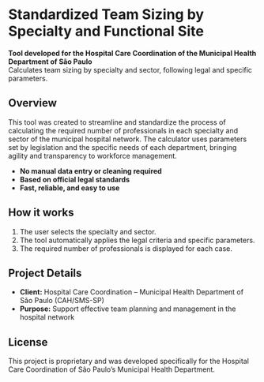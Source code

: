 # Standardized Team Sizing by Specialty and Functional Site

**Tool developed for the Hospital Care Coordination of the Municipal Health Department of São Paulo**  
Calculates team sizing by specialty and sector, following legal and specific parameters.

## Overview

This tool was created to streamline and standardize the process of calculating the required number of professionals in each specialty and sector of the municipal hospital network. The calculator uses parameters set by legislation and the specific needs of each department, bringing agility and transparency to workforce management.

- **No manual data entry or cleaning required**
- **Based on official legal standards**
- **Fast, reliable, and easy to use**

## How it works

1. The user selects the specialty and sector.
2. The tool automatically applies the legal criteria and specific parameters.
3. The required number of professionals is displayed for each case.

## Project Details

- **Client:** Hospital Care Coordination – Municipal Health Department of São Paulo (CAH/SMS-SP)
- **Purpose:** Support effective team planning and management in the hospital network

## License

This project is proprietary and was developed specifically for the Hospital Care Coordination of São Paulo’s Municipal Health Department.
